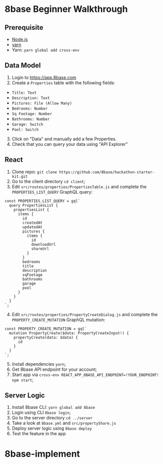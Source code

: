 # 8base Beginner Walkthrough

## Prerequisite
* <a href="https://nodejs.org/en/">Node.js</a>
* <a href="https://yarnpkg.com/lang/en/docs/install/">yarn</a>
* Yarn: `yarn global add cross-env`

## Data Model
1. Login to https://app.8base.com
2. Create a `Properties` table with the following fields:
* `Title: Text` 
* `Description: Text`
* `Pictures: File (Allow Many)`
* `Bedrooms: Number`
* `Sq Footage: Number`
* `Bathrooms: Number`
* `Garage: Switch`
* `Pool: Switch`

3. Click on "Data" and manually add a few Properties.
4. Check that you can query your data using "API Explorer"

## React

1. Clone repo: `git clone https://github.com/8base/hackathon-starter-kit.git`
2. Go to the client directory `cd client`;
3. Edit `src/routes/properties/PropertiesTable.js` and complete the `PROPERTIES_LIST_QUERY` GraphQL query:
```
const PROPERTIES_LIST_QUERY = gql`
  query PropertiesList {
    propertiesList {      
      items {
        id
        createdAt
        updatedAt
        pictures {
          items {
            id
            downloadUrl
            shareUrl
          }
        }
        bedrooms
        title
        description
        sqFootage
        bathrooms
        garage
        pool
      }
    }
  }
`;
```
4. Edit `src/routes/properties/PropertyCreateDialog.js` and complete the `PROPERTY_CREATE_MUTATION` GraphQL mutation:
```
const PROPERTY_CREATE_MUTATION = gql`
  mutation PropertyCreate($data: PropertyCreateInput!) {
    propertyCreate(data: $data) {
      id
    }
  }
`;
```
5. Install dependencies `yarn`;
6. Get 8base API endpoint for your account;
7. Start app via `cross-env REACT_APP_8BASE_API_ENDPOINT=!YOUR_ENDPOINT! npm start`;

## Server Logic

1. Install 8base CLI: `yarn global add 8base`
2. Login using CLI `8base login`;
3. Go to the server directory `cd ../server`
4. Take a look at `8base.yml` and `src/propertyShare.js`
5. Deploy server logic using `8base deploy`
6. Test the feature in the app
# 8base-implement

